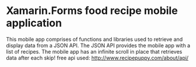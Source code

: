 # Xamarin.Forms food recipe mobile application

This mobile app comprises of functions and libraries used to retrieve and display data from a JSON API.
The JSON API provides the mobile app with a list of recipes.
The mobile app has an infinite scroll in place that retrieves data after each skip!
free api used: http://www.recipepuppy.com/about/api/
